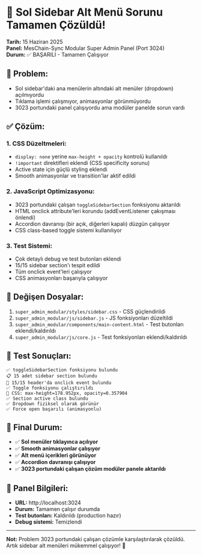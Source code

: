 # 🎉 Sol Sidebar Alt Menü Sorunu Tamamen Çözüldü!

**Tarih:** 15 Haziran 2025  
**Panel:** MesChain-Sync Modular Super Admin Panel (Port 3024)  
**Durum:** ✅ BAŞARILI - Tamamen Çalışıyor  

## 🎯 **Problem:**
- Sol sidebar'daki ana menülerin altındaki alt menüler (dropdown) açılmıyordu
- Tıklama işlemi çalışmıyor, animasyonlar görünmüyordu
- 3023 portundaki panel çalışıyordu ama modüler panelde sorun vardı

## ✅ **Çözüm:**
### 1. **CSS Düzeltmeleri:**
- `display: none` yerine `max-height + opacity` kontrolü kullanıldı
- `!important` direktifleri eklendi (CSS specificity sorunu)
- Active state için güçlü styling eklendi
- Smooth animasyonlar ve transition'lar aktif edildi

### 2. **JavaScript Optimizasyonu:**
- 3023 portundaki çalışan `toggleSidebarSection` fonksiyonu aktarıldı
- HTML onclick attribute'leri korundu (addEventListener çakışması önlendi)
- Accordion davranışı (bir açık, diğerleri kapalı) düzgün çalışıyor
- CSS class-based toggle sistemi kullanılıyor

### 3. **Test Sistemi:**
- Çok detaylı debug ve test butonları eklendi
- 15/15 sidebar section'ı tespit edildi
- Tüm onclick event'leri çalışıyor
- CSS animasyonları başarıyla çalışıyor

## 🔧 **Değişen Dosyalar:**
1. `super_admin_modular/styles/sidebar.css` - CSS güçlendirildi
2. `super_admin_modular/js/sidebar.js` - JS fonksiyonları düzeltildi
3. `super_admin_modular/components/main-content.html` - Test butonları eklendi/kaldırıldı
4. `super_admin_modular/js/core.js` - Test fonksiyonları eklendi/kaldırıldı

## 🧪 **Test Sonuçları:**
```
✅ toggleSidebarSection fonksiyonu bulundu
📋 15 adet sidebar section bulundu
🎯 15/15 header'da onclick event bulundu
✅ Toggle fonksiyonu çalıştırıldı
🎨 CSS: max-height=178.952px, opacity=0.357904
✅ Section active class bulundu
✅ Dropdown fiziksel olarak görünür
✅ Force open başarılı (animasyonlu)
```

## 🎉 **Final Durum:**
- ✅ **Sol menüler tıklayınca açılıyor**
- ✅ **Smooth animasyonlar çalışıyor**
- ✅ **Alt menü içerikleri görünüyor**
- ✅ **Accordion davranışı çalışıyor**
- ✅ **3023 portundaki çalışan çözüm modüler panele aktarıldı**

## 🚀 **Panel Bilgileri:**
- **URL:** http://localhost:3024
- **Durum:** Tamamen çalışır durumda
- **Test butonları:** Kaldırıldı (production hazır)
- **Debug sistemi:** Temizlendi

---
**Not:** Problem 3023 portundaki çalışan çözümle karşılaştırılarak çözüldü. Artık sidebar alt menüleri mükemmel çalışıyor! 🎯
